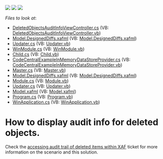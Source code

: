 <!-- default badges list -->
![](https://img.shields.io/endpoint?url=https://codecentral.devexpress.com/api/v1/VersionRange/128589743/10.1.4%2B)
[![](https://img.shields.io/badge/Open_in_DevExpress_Support_Center-FF7200?style=flat-square&logo=DevExpress&logoColor=white)](https://supportcenter.devexpress.com/ticket/details/E479)
[![](https://img.shields.io/badge/📖_How_to_use_DevExpress_Examples-e9f6fc?style=flat-square)](https://docs.devexpress.com/GeneralInformation/403183)
<!-- default badges end -->
<!-- default file list -->
*Files to look at*:

* [DeletedObjectsAuditInfoViewController.cs](./CS/WinSolution.Module.Win/DeletedObjectsAuditInfoViewController.cs) (VB: [DeletedObjectsAuditInfoViewController.vb](./VB/WinSolution.Module.Win/DeletedObjectsAuditInfoViewController.vb))
* [Model.DesignedDiffs.xafml](./CS/WinSolution.Module.Win/Model.DesignedDiffs.xafml) (VB: [Model.DesignedDiffs.xafml](./VB/WinSolution.Module.Win/Model.DesignedDiffs.xafml))
* [Updater.cs](./CS/WinSolution.Module.Win/Updater.cs) (VB: [Updater.vb](./VB/WinSolution.Module.Win/Updater.vb))
* [WinModule.cs](./CS/WinSolution.Module.Win/WinModule.cs) (VB: [WinModule.vb](./VB/WinSolution.Module.Win/WinModule.vb))
* [Child.cs](./CS/WinSolution.Module/Child.cs) (VB: [Child.vb](./VB/WinSolution.Module/Child.vb))
* [CodeCentralExampleInMemoryDataStoreProvider.cs](./CS/WinSolution.Module/CodeCentralExampleInMemoryDataStoreProvider.cs) (VB: [CodeCentralExampleInMemoryDataStoreProvider.vb](./VB/WinSolution.Module/CodeCentralExampleInMemoryDataStoreProvider.vb))
* [Master.cs](./CS/WinSolution.Module/Master.cs) (VB: [Master.vb](./VB/WinSolution.Module/Master.vb))
* [Model.DesignedDiffs.xafml](./CS/WinSolution.Module/Model.DesignedDiffs.xafml) (VB: [Model.DesignedDiffs.xafml](./VB/WinSolution.Module/Model.DesignedDiffs.xafml))
* [Module.cs](./CS/WinSolution.Module/Module.cs) (VB: [Module.vb](./VB/WinSolution.Module/Module.vb))
* [Updater.cs](./CS/WinSolution.Module/Updater.cs) (VB: [Updater.vb](./VB/WinSolution.Module/Updater.vb))
* [Model.xafml](./CS/WinSolution.Win/Model.xafml) (VB: [Model.xafml](./VB/WinSolution.Win/Model.xafml))
* [Program.cs](./CS/WinSolution.Win/Program.cs) (VB: [Program.vb](./VB/WinSolution.Win/Program.vb))
* [WinApplication.cs](./CS/WinSolution.Win/WinApplication.cs) (VB: [WinApplication.vb](./VB/WinSolution.Win/WinApplication.vb))
<!-- default file list end -->
# How to display audit info for deleted objects.


<p>Check the <a href="https://www.devexpress.com/Support/Center/p/Q183963">accessing audit trail of deleted items within XAF</a> ticket for more information on the scenario and this solution.</p>

<br/>


